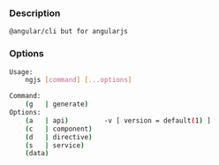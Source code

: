 ### Description
    @angular/cli but for angularjs

### Options
```bash
Usage: 
    ngjs [command] [...options]

Command:
    (g   | generate)
Options:
    (a   | api)         -v [ version = default(1) ]
    (c   | component)
    (d   | directive)
    (s   | service)
    (data)
```
